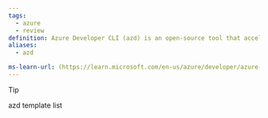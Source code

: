 ```yaml
---
tags:
  - azure
  - review
definition: Azure Developer CLI (azd) is an open-source tool that accelerates the time it takes for you to get your application from local development environment to Azure.
aliases:
  - azd

ms-learn-url: (https://learn.microsoft.com/en-us/azure/developer/azure-developer-cli/overview)
---
```


> [!tip] 
>   azd template list
